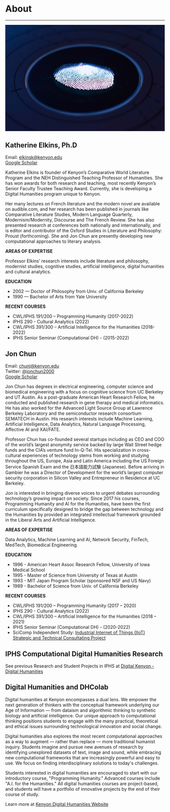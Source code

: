 # About

---

![Reading Image](images/img_iphs290_about_esther-jiao-ADv0GiMBlmI-unsplash.jpg)


## Katherine Elkins, Ph.D

Email: elkinsk@kenyon.edu  
[Google Scholar](https://scholar.google.com/citations?user=bUSgS6IAAAAJ&hl=en&oi=ao)  

Katherine Elkins is founder of Kenyon’s Comparative World Literature Program and the NEH Distinguished Teaching Professor of Humanities. She has won awards for both research and teaching, most recently Kenyon’s Senior Faculty Trustee Teaching Award. Currently, she is developing a Digital Humanities program unique to Kenyon.

Her many lectures on French literature and the modern novel are available on audible.com, and her research has been published in journals like Comparative Literature Studies, Modern Language Quarterly, Modernism/Modernity, Discourse and The French Review. She has also presented research at conferences both nationally and internationally, and is editor and contributor of the Oxford Studies in Literature and Philosophy: Proust (forthcoming). She and Jon Chun are presently developing new computational approaches to literary analysis.

**AREAS OF EXPERTISE**

Professor Elkins’ research interests include literature and philosophy, modernist studies, cognitive studies, artificial intelligence, digital humanities and cultural analytics.

**EDUCATION**

- 2002 — Doctor of Philosophy from Univ. of California Berkeley
- 1990 — Bachelor of Arts from Yale University

**RECENT COURSES**

- CWL/IPHS 191/200 – Programming Humanity (2017-2022)
- IPHS 290 - Cultural Analytics (2022)
- CWL/IPHS 391/300 – Artificial Intelligence for the Humanities (2018-2022)
- IPHS Senior Seminar (Computational DH) - (2015-2022)

## Jon Chun

Email: chunj@kenyon.edu  
Twitter: [@jonchun2000](https://twitter.com/jonchun2000)  
[Google Scholar](https://scholar.google.com/citations?user=l-iUHQMAAAAJ&hl=en&oi=ao)  

Jon Chun has degrees in electrical engineering, computer science and biomedical engineering with a focus on cognitive science from UC Berkeley and UT Austin. As a post-graduate American Heart Research Fellow, he conducted and published research in gene therapy and medical informatics.  He has also worked for the Advanced Light Source Group at Lawrence Berkeley Laboratory and the semiconductor research consortium SEMATECH in Austin.  His research interests include Machine Learning, Artificial Intelligence, Data Analytics, Natural Language Processing, Affective AI and XAI/FATE.

Professor Chun has co-founded several startups including as CEO and COO of the world’s largest anonymity service backed by large Wall Street hedge funds and the CIA’s venture fund In-Q-Tel. His specialization in cross-cultural experiences of technology stems from working and studying throughout the US, Europe, Asia and Latin America including the US Foreign Service Spanish Exam and the 日本語能力試験 (Japanese). Before arriving in Gambier he was a Director of Development for the world’s largest computer security corporation in Silicon Valley and Entrepreneur in Residence at UC Berkeley.

Jon is interested in bringing diverse voices to urgent debates surrounding technology’s growing impact on society. Since 2017 his courses, Programming Humanity and AI for the Humanities, have been the first curriculum specifically designed to bridge the gap between technology and the Humanities by provided an integrated intellectual framework grounded in the Liberal Arts and Artificial Intelligence.

**AREAS OF EXPERTISE**

Data Analytics, Machine Learning and AI, Network Security, FinTech, MedTech, Biomedical Engineering.

**EDUCATION**

- 1996 - American Heart Assoc Research Fellow, University of Iowa Medical School
- 1995 - Master of Science from University of Texas at Austin
- 1993 - MIT Japan Program Scholar (sponsored NSF and US Navy)
- 1989 - Bachelor of Science from Univ. of California Berkeley

**RECENT COURSES**

- CWL/IPHS 191/200 – Programming Humanity (2017 – 2020)
- IPHS 290 - Cultural Analytics (2022)
- CWL/IPHS 391/300 – Artificial Intelligence for the Humanities (2018 – 2021)
- IPHS Senior Seminar (Computational DH) - (2020-2022)
- SciComp Independent Study: [Industrial Internet of Things (IIoT) Strategic and Technical Consultating Project](https://github.com/jon-chun/iiot-time-series-prediction-system)

## IPHS Computational Digital Humanities Research

See previous Research and Student Projects in IPHS at [Digital Kenyon - Digital Humanities](https://digital.kenyon.edu/dh/)

## Digital Humanities and DHColab

Digital humanities at Kenyon encompasses a dual lens. We empower the next generation of thinkers with the conceptual framework underlying our Age of Information — from dataism and algorithmic thinking to synthetic biology and artificial intelligence. Our unique approach to computational thinking positions students to engage with the many practical, theoretical and ethical issues surrounding technological innovation and social change.

Digital humanities also explores the most recent computational approaches as a way to augment — rather than replace — more traditional humanist inquiry. Students imagine and pursue new avenues of research by identifying unexplored datasets of text, image and sound, while embracing new computational frameworks that are increasingly powerful and easy to use. We focus on finding interdisciplinary solutions to today's challenges.

Students interested in digital humanities are encouraged to start with our introductory course, "Programming Humanity." Advanced courses include "A.I. for the Humanities." All digital humanities courses are project-based, and students will have a portfolio of innovative projects by the end of their course of study.

Learn more at [Kenyon Digital Humanities Website](https://www.kenyon.edu/digital-humanities/)
